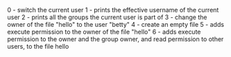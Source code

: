 0 - switch the current user
1 - prints the effective username of the current user
2 - prints all the groups the current user is part of
3 - change the owner of the file "hello" to the user "betty"
4 - create an empty file
5 - adds execute permission to the owner of the file "hello"
6 - adds execute permission to the owner and the group owner, and read permission to other users, to the file hello
